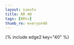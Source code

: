 ```yaml
--- 
layout: sieutv
title: KR 40
tags: [KRtv]
thumb_re: everyon40
---
```

{% include edge2 key="40" %} 
